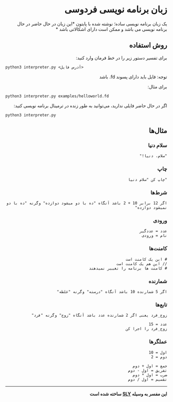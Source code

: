 <div dir="rtl">
  
# زبان برنامه نویسی فردوسی
یک زبان برنامه نویسی ساده؛ نوشته شده با پایتون
*این زبان در حال حاضر در حال برنامه نویسی می باشد و ممکن است دارای اشکالاتی باشد *


## روش استفاده
برای تفسیر دستور زیر را در خط فرمان وارد کنید:
</div>

```
python3 interpreter.py <آدرس فایل>
```

<div dir="rtl">
  
توجه: فایل باید دارای پسوند fd. باشد

برای مثال:
</div>

```
python3 interpreter.py examples/helloworld.fd
```
<div dir="rtl">

اگر در حال حاضر فایلی ندارید، می‌توانید به طور زنده در ترمینال برنامه نویسی کنید:
</div>
  
```
python3 interpreter.py
```
<div dir="rtl">


## مثال‌ها
### سلام دنیا

```plain
"سلام، دنیا!"
```
  
### چاپ

```plain
"چاپ کن "سلام دنیا
```
  
### شرط‌ها

```plain
اگر 12 برابر 10 + 2 باشد آنگاه "ده با دو میشود دوازده" وگرنه "ده با دو نمیشود دوازده"
```
    
### ورودی

```plain
عدد = عددگیر
نام = ورودی
```

### کامنت‌ها

```plain
# این یک کامنت است
// این هم یک کامنت است
# کامنت ها برنامه را تغییر نمیدهند
```

### شمارنده

```plain
اگر 5 شمارنده 10 باشد آنگاه "درسته" وگرنه "غلطه"
```

### تابع‌ها

```plain
زوج_فرد یعنی اگر 2 شمارنده عدد باشد آنگاه "زوج" وگرنه "فرد"

عدد = 15
زوج_فرد را اجرا کن
```
  
### عملگرها

```plain
اول = 10
دوم = 2

جمع = اول + دوم
تفریق = اول - دوم
ضرب = اول * دوم
تقسیم = اول / دوم
```
</div>

* * *
<div dir="rtl">

**این مفسر به وسیله [SLY](https://sly.readthedocs.io/en/latest/sly.html) ساخته شده است**
</div>
